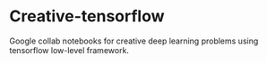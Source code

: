 # Creative-tensorflow
Google collab notebooks for creative deep learning problems using tensorflow low-level framework.
